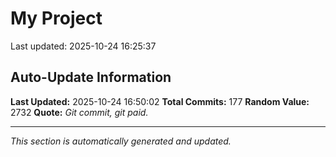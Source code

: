 # My Project


Last updated: 2025-10-24 16:25:37

















































































































































































## Auto-Update Information

**Last Updated:** 2025-10-24 16:50:02
**Total Commits:** 177
**Random Value:** 2732
**Quote:** _Git commit, git paid._

---
_This section is automatically generated and updated._